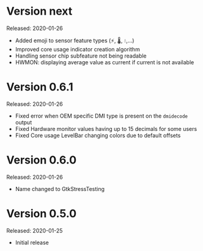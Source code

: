 Version next
============
Released: 2020-01-26

 * Added emoji to sensor feature types (⚡, ️🌡, 💧,...)
 * Improved core usage indicator creation algorithm
 * Handling sensor chip subfeature not being readable
 * HWMON: displaying average value as current if current is not available

Version 0.6.1
=============
Released: 2020-01-26

 * Fixed error when OEM specific DMI type is present on the `dmidecode` output
 * Fixed Hardware monitor values having up to 15 decimals for some users
 * Fixed Core usage LevelBar changing colors due to default offsets

Version 0.6.0
=============
Released: 2020-01-26

 * Name changed to GtkStressTesting

Version 0.5.0
=============
Released: 2020-01-25

 * Initial release

